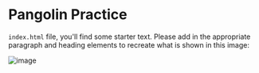 # Pangolin Practice

`index.html` file, you'll find some starter text.  Please add in the appropriate paragraph and heading elements to recreate what is shown in this image:

![image](https://user-images.githubusercontent.com/60064471/194743922-4fda92ba-495d-47b0-8a30-dcc6039dee82.png)
